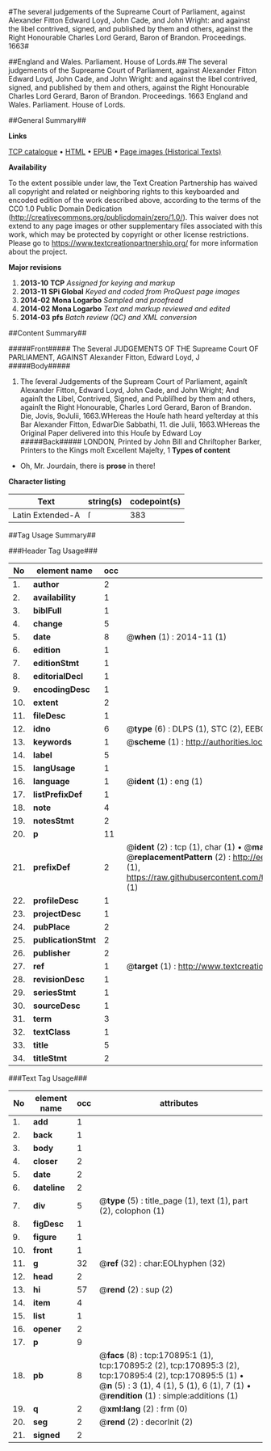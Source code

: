 #The several judgements of the Supreame Court of Parliament, against Alexander Fitton Edward Loyd, John Cade, and John Wright: and against the libel contrived, signed, and published by them and others, against the Right Honourable Charles Lord Gerard, Baron of Brandon. Proceedings. 1663#

##England and Wales. Parliament. House of Lords.##
The several judgements of the Supreame Court of Parliament, against Alexander Fitton Edward Loyd, John Cade, and John Wright: and against the libel contrived, signed, and published by them and others, against the Right Honourable Charles Lord Gerard, Baron of Brandon.
Proceedings. 1663
England and Wales. Parliament. House of Lords.

##General Summary##

**Links**

[TCP catalogue](http://www.ota.ox.ac.uk/tcp/)  • 
[HTML](http://tei.it.ox.ac.uk/tcp/Texts-HTML/free/A83/A83915.html)  • 
[EPUB](http://tei.it.ox.ac.uk/tcp/Texts-EPUB/free/A83/A83915.epub) • 
[Page images (Historical Texts)](https://historicaltexts.jisc.ac.uk/eebo-99900088e)

**Availability**

To the extent possible under law, the Text Creation Partnership has waived all copyright and related or neighboring rights to this keyboarded and encoded edition of the work described above, according to the terms of the CC0 1.0 Public Domain Dedication (http://creativecommons.org/publicdomain/zero/1.0/). This waiver does not extend to any page images or other supplementary files associated with this work, which may be protected by copyright or other license restrictions. Please go to https://www.textcreationpartnership.org/ for more information about the project.

**Major revisions**

1. __2013-10__ __TCP__ *Assigned for keying and markup*
1. __2013-11__ __SPi Global__ *Keyed and coded from ProQuest page images*
1. __2014-02__ __Mona Logarbo__ *Sampled and proofread*
1. __2014-02__ __Mona Logarbo__ *Text and markup reviewed and edited*
1. __2014-03__ __pfs__ *Batch review (QC) and XML conversion*

##Content Summary##

#####Front#####
The Several JUDGEMENTS OF THE Supreame Court OF PARLIAMENT, AGAINST Alexander Fitton, Edward Loyd, J
#####Body#####

1. The ſeveral Judgements of the Supream Court of Parliament, againſt Alexander Fitton, Edward Loyd, John Cade, and John Wright; And againſt the Libel, Contrived, Signed, and Publiſhed by them and others, againſt the Right Honourable, Charles Lord Gerard, Baron of Brandon.
Die, Jovis, 9oJulii, 1663.WHereas the Houſe hath heard yeſterday at this Bar Alexander Fitton, EdwarDie Sabbathi, 11. die Julii, 1663.WHereas the Original Paper delivered into this Houſe by Edward Loy
#####Back#####
LONDON, Printed by John Bill and Chriſtopher Barker, Printers to the Kings moſt Excellent Majeſty, 1
**Types of content**

  * Oh, Mr. Jourdain, there is **prose** in there!

**Character listing**


|Text|string(s)|codepoint(s)|
|---|---|---|
|Latin Extended-A|ſ|383|

##Tag Usage Summary##

###Header Tag Usage###

|No|element name|occ|attributes|
|---|---|---|---|
|1.|__author__|2||
|2.|__availability__|1||
|3.|__biblFull__|1||
|4.|__change__|5||
|5.|__date__|8| @__when__ (1) : 2014-11 (1)|
|6.|__edition__|1||
|7.|__editionStmt__|1||
|8.|__editorialDecl__|1||
|9.|__encodingDesc__|1||
|10.|__extent__|2||
|11.|__fileDesc__|1||
|12.|__idno__|6| @__type__ (6) : DLPS (1), STC (2), EEBO-CITATION (1), PROQUEST (1), VID (1)|
|13.|__keywords__|1| @__scheme__ (1) : http://authorities.loc.gov/ (1)|
|14.|__label__|5||
|15.|__langUsage__|1||
|16.|__language__|1| @__ident__ (1) : eng (1)|
|17.|__listPrefixDef__|1||
|18.|__note__|4||
|19.|__notesStmt__|2||
|20.|__p__|11||
|21.|__prefixDef__|2| @__ident__ (2) : tcp (1), char (1)  •  @__matchPattern__ (2) : ([0-9\-]+):([0-9IVX]+) (1), (.+) (1)  •  @__replacementPattern__ (2) : http://eebo.chadwyck.com/downloadtiff?vid=$1&page=$2 (1), https://raw.githubusercontent.com/textcreationpartnership/Texts/master/tcpchars.xml#$1 (1)|
|22.|__profileDesc__|1||
|23.|__projectDesc__|1||
|24.|__pubPlace__|2||
|25.|__publicationStmt__|2||
|26.|__publisher__|2||
|27.|__ref__|1| @__target__ (1) : http://www.textcreationpartnership.org/docs/. (1)|
|28.|__revisionDesc__|1||
|29.|__seriesStmt__|1||
|30.|__sourceDesc__|1||
|31.|__term__|3||
|32.|__textClass__|1||
|33.|__title__|5||
|34.|__titleStmt__|2||


###Text Tag Usage###

|No|element name|occ|attributes|
|---|---|---|---|
|1.|__add__|1||
|2.|__back__|1||
|3.|__body__|1||
|4.|__closer__|2||
|5.|__date__|2||
|6.|__dateline__|2||
|7.|__div__|5| @__type__ (5) : title_page (1), text (1), part (2), colophon (1)|
|8.|__figDesc__|1||
|9.|__figure__|1||
|10.|__front__|1||
|11.|__g__|32| @__ref__ (32) : char:EOLhyphen (32)|
|12.|__head__|2||
|13.|__hi__|57| @__rend__ (2) : sup (2)|
|14.|__item__|4||
|15.|__list__|1||
|16.|__opener__|2||
|17.|__p__|9||
|18.|__pb__|8| @__facs__ (8) : tcp:170895:1 (1), tcp:170895:2 (2), tcp:170895:3 (2), tcp:170895:4 (2), tcp:170895:5 (1)  •  @__n__ (5) : 3 (1), 4 (1), 5 (1), 6 (1), 7 (1)  •  @__rendition__ (1) : simple:additions (1)|
|19.|__q__|2| @__xml:lang__ (2) : frm (0)|
|20.|__seg__|2| @__rend__ (2) : decorInit (2)|
|21.|__signed__|2||
